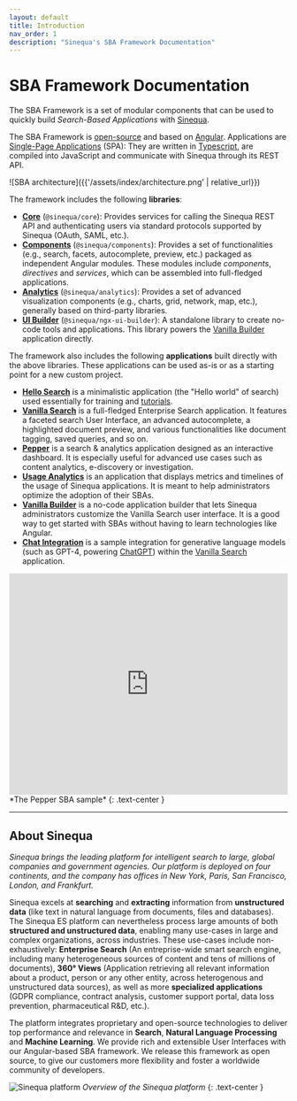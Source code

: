 ```yaml
---
layout: default
title: Introduction
nav_order: 1
description: "Sinequa's SBA Framework Documentation"
---
```


# SBA Framework Documentation

The SBA Framework is a set of modular components that can be used to quickly build *Search-Based Applications* with [Sinequa](#about-sinequa).

The SBA Framework is [open-source](https://github.com/sinequa/sba-angular) and based on [Angular](https://angular.io/). Applications are [Single-Page Applications](https://en.wikipedia.org/wiki/Single-page_application) (SPA): They are written in [Typescript](https://www.typescriptlang.org/), are compiled into JavaScript and communicate with Sinequa through its REST API.

![SBA architecture]({{'/assets/index/architecture.png' | relative_url}})

The framework includes the following **libraries**:

- [**Core**](libraries/core/core.html) (`@sinequa/core`): Provides services for calling the Sinequa REST API and authenticating users via standard protocols supported by Sinequa (OAuth, SAML, etc.).
- [**Components**](libraries/components/components.html) (`@sinequa/components`): Provides a set of functionalities (e.g., search, facets, autocomplete, preview, etc.) packaged as independent Angular modules. These modules include *components*, *directives* and *services*, which can be assembled into full-fledged applications.
- [**Analytics**](libraries/analytics/analytics.html) (`@sinequa/analytics`): Provides a set of advanced visualization components (e.g., charts, grid, network, map, etc.), generally based on third-party libraries.
- [**UI Builder**](libraries/ngx-ui-builder.html) (`@sinequa/ngx-ui-builder`): A standalone library to create no-code tools and applications. This library powers the [Vanilla Builder](apps/5-vanilla-builder.html) application directly.

The framework also includes the following **applications** built directly with the above libraries. These applications can be used as-is or as a starting point for a new custom project.

- [**Hello Search**](apps/1-hello-search.html) is a minimalistic application (the "Hello world" of search) used essentially for training and [tutorials]({{site.baseurl}}tutorial/tutorial.html).
- [**Vanilla Search**](apps/2-vanilla-search.html) is a full-fledged Enterprise Search application. It features a faceted search User Interface, an advanced autocomplete, a highlighted document preview, and various functionalities like document tagging, saved queries, and so on.
- [**Pepper**](apps/3-pepper.md) is a search & analytics application designed as an interactive dashboard. It is especially useful for advanced use cases such as content analytics, e-discovery or investigation.
- [**Usage Analytics**](apps/4-usage-analytics.html) is an application that displays metrics and timelines of the usage of Sinequa applications. It is meant to help administrators optimize the adoption of their SBAs. 
- [**Vanilla Builder**](apps/5-vanilla-builder.html) is a no-code application builder that lets Sinequa administrators customize the Vanilla Search user interface. It is a good way to get started with SBAs without having to learn technologies like Angular.
- [**Chat Integration**](apps/6-chat-integration.md) is a sample integration for generative language models (such as GPT-4, powering [ChatGPT](https://openai.com/blog/chatgpt)) within the [Vanilla Search](apps/2-vanilla-search.md) application.


<iframe src="https://player.vimeo.com/video/534455071" width="100%" height="400px" frameborder="0" title="Pepper" webkitallowfullscreen mozallowfullscreen allowfullscreen></iframe>
*The Pepper SBA sample*
{: .text-center }

---

## About Sinequa

*Sinequa brings the leading platform for intelligent search to large, global companies and government agencies. Our platform is deployed on four continents, and the company has offices in New York, Paris, San Francisco, London, and Frankfurt.*

Sinequa excels at **searching** and **extracting** information from **unstructured data** (like text in natural language from documents, files and databases). The Sinequa ES platform can nevertheless process large amounts of both **structured and unstructured data**, enabling many use-cases in large and complex organizations, across industries. These use-cases include non-exhaustively: **Enterprise Search** (An entreprise-wide smart search engine, including many heterogeneous sources of content and tens of millions of documents), **360° Views** (Application retrieving all relevant information about a product, person or any other entity, across heterogenous and unstructured data sources), as well as more **specialized applications** (GDPR compliance, contract analysis, customer support portal, data loss prevention, pharmaceutical R&D, etc.).

The platform integrates proprietary and open-source technologies to deliver top performance and relevance in **Search**, **Natural Language Processing** and **Machine Learning**. We provide rich and extensible User Interfaces with our Angular-based SBA framework. We release this framework as open source, to give our customers more flexibility and foster a worldwide community of developers.

![Sinequa platform](/assets/index/sinequa-platform.png)
*Overview of the Sinequa platform*
{: .text-center }

